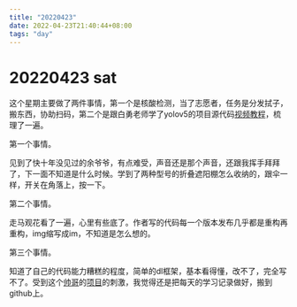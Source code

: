 ```yaml
---
title: "20220423"
date: 2022-04-23T21:40:44+08:00
tags: "day"
---
```


# 20220423 sat

这个星期主要做了两件事情，第一个是核酸检测，当了志愿者，任务是分发拭子，搬东西，协助扫码，第二个是跟白勇老师学了yolov5的项目源代码[视频教程][1]，梳理了一遍。

第一个事情。

见到了快十年没见过的余爷爷，有点难受，声音还是那个声音，还跟我挥手拜拜了，下一面不知道是什么时候。学到了两种型号的折叠遮阳棚怎么收纳的，跟伞一样，开关在角落上，按一下。

第二个事情。

走马观花看了一遍，心里有些底了。作者写的代码每一个版本发布几乎都是重构再重构，img缩写成im，不知道是怎么想的。

第三个事情。

知道了自己的代码能力糟糕的程度，简单的dl框架，基本看得懂，改不了，完全写不了。受到这个[帅哥][2]的[项目][3]的刺激，我觉得还是把每天的学习记录做好，搬到github上。

[1]: https://ke.qq.com/course/3132846
[2]: https://space.bilibili.com/37960637
[3]: https://github.com/impact-eintr/LinuxC
